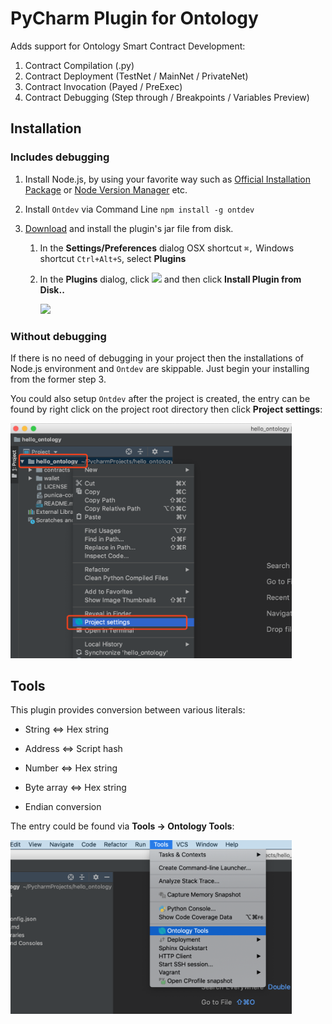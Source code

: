 # PyCharm Plugin for Ontology

Adds support for Ontology Smart Contract Development:

1. Contract Compilation (.py)
2. Contract Deployment (TestNet / MainNet / PrivateNet)
3. Contract Invocation (Payed / PreExec)
4. Contract Debugging (Step through / Breakpoints / Variables Preview)

## Installation

### Includes debugging

1. Install Node.js, by using your favorite way such as [Official Installation Package](https://nodejs.org/en/) or [Node Version Manager](https://github.com/creationix/nvm) etc.

2. Install `Ontdev` via Command Line `npm install -g ontdev`

3. [Download](https://github.com/punicasuite/pycharm-plugin-for-ontology/releases) and install the plugin's jar file from disk.

   1. In the **Settings/Preferences** dialog OSX shortcut `⌘,` Windows shortcut `Ctrl+Alt+S`, select **Plugins**
  
   2. In the **Plugins** dialog, click <img width="16" src="https://www.jetbrains.com/help/img/idea/2018.3/icons.general.gearPlain.svg@2x.png" /> and then click **Install Plugin from Disk..**
   
      <img width="450" src="./doc/imgs/install-1.png" />

### Without debugging

If there is no need of debugging in your project then the installations of Node.js environment and `Ontdev` are skippable. Just begin your installing from the former step 3.

You could also setup `Ontdev` after the project is created, the entry can be found by right click on the project root directory then click **Project settings**:

<img width="450" src="./doc/imgs/settings.png" />

## Tools

This plugin provides conversion between various literals:

* String <=> Hex string

* Address <=> Script hash

* Number <=> Hex string

* Byte array <=> Hex string

* Endian conversion

The entry could be found via **Tools -> Ontology Tools**:

<img width="450" src="./doc/imgs/tools.png" />